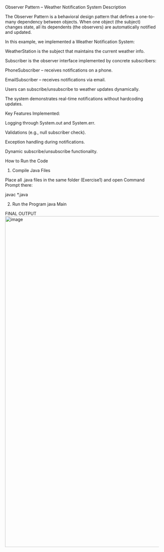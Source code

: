 Observer Pattern – Weather Notification System
Description

The Observer Pattern is a behavioral design pattern that defines a one-to-many dependency between objects. When one object (the subject) changes state, all its dependents (the observers) are automatically notified and updated.

In this example, we implemented a Weather Notification System:

WeatherStation is the subject that maintains the current weather info.

Subscriber is the observer interface implemented by concrete subscribers:

PhoneSubscriber – receives notifications on a phone.

EmailSubscriber – receives notifications via email.

Users can subscribe/unsubscribe to weather updates dynamically.

The system demonstrates real-time notifications without hardcoding updates.

Key Features Implemented:

Logging through System.out and System.err.

Validations (e.g., null subscriber check).

Exception handling during notifications.

Dynamic subscribe/unsubscribe functionality.

How to Run the Code
1. Compile Java Files

Place all .java files in the same folder (Exercise1) and open Command Prompt there:

javac *.java

2. Run the Program
java Main



FINAL OUTPUT
<img width="1920" height="1080" alt="image" src="https://github.com/user-attachments/assets/b469b20d-b2bc-4897-8b89-5f1a2b2c44a5" />

